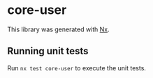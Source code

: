 # core-user

This library was generated with [Nx](https://nx.dev).

## Running unit tests

Run `nx test core-user` to execute the unit tests.
